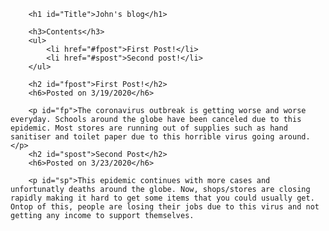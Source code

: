 <html>
    <head>
        <meta charset="utf-8">
        <title>Project: Blog</title>
        <style>
            #fpost{
                background-color: rgb(0, 123, 0);
                font-style: italic;
                font-weight: bold;
            }
            #spost{
                background-color: rgb(23, 230, 23);
                font-style: italic;
                font-weight: bold;
            }
            #Title{
                color: rgb(5, 247, 73);
            }
        </style>
    </head>
    <body>
        
        <h1 id="Title">John's blog</h1>

        <h3>Contents</h3>
        <ul>
            <li href="#fpost">First Post!</li>
            <li href="#spost">Second post!</li>
        </ul>
        
        <h2 id="fpost">First Post!</h2>
        <h6>Posted on 3/19/2020</h6>
        
        <p id="fp">The coronavirus outbreak is getting worse and worse everyday. Schools around the globe have been canceled due to this epidemic. Most stores are running out of supplies such as hand sanitiser and toilet paper due to this horrible virus going around.</p>
        <h2 id="spost">Second Post</h2>
        <h6>Posted on 3/23/2020</h6>
        
        <p id="sp">This epidemic continues with more cases and unfortunatly deaths around the globe. Now, shops/stores are closing rapidly making it hard to get some items that you could usually get. Ontop of this, people are losing their jobs due to this virus and not getting any income to support themselves.
        
        


